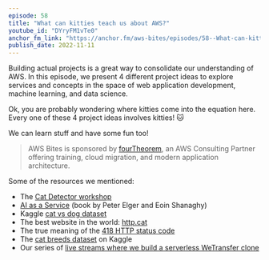 ```yaml
---
episode: 58
title: "What can kitties teach us about AWS?"
youtube_id: "DYryFM1vTe0"
anchor_fm_link: "https://anchor.fm/aws-bites/episodes/58--What-can-kitties-teach-us-about-AWS-e1qisr8"
publish_date: 2022-11-11
---
```


Building actual projects is a great way to consolidate our understanding of AWS. In this episode, we present 4 different project ideas to explore services and concepts in the space of web application development, machine learning, and data science.

Ok, you are probably wondering where kitties come into the equation here. Every one of these 4 project ideas involves kitties! 🐱

We can learn stuff and have some fun too!

> AWS Bites is sponsored by [fourTheorem](https://fourtheorem.com/), an AWS Consulting Partner offering training, cloud migration, and modern application architecture.

Some of the resources we mentioned:

- The [Cat Detector workshop](https://github.com/fourTheorem/workshops/tree/master/cat-detector) 
- [AI as a Service](https://www.manning.com/books/ai-as-a-service) (book by Peter Elger and Eoin Shanaghy) 
- Kaggle [cat vs dog dataset](https://www.kaggle.com/datasets/shaunthesheep/microsoft-catsvsdogs-dataset)
- The best website in the world: [http.cat](https://http.cat)
- The true meaning of the [418 HTTP status code](https://http.cat/418)
- The [cat breeds dataset](https://www.kaggle.com/datasets/ma7555/cat-breeds-dataset) on Kaggle
- Our series of [live streams where we build a serverless WeTransfer clone](https://www.youtube.com/watch?v=EfRElTYilyY&)
